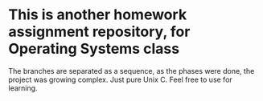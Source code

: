 # This is another homework assignment repository, for Operating Systems class

The branches are separated as a sequence, as the phases were done, the project was growing complex.
Just pure Unix C.
Feel free to use for learning.
